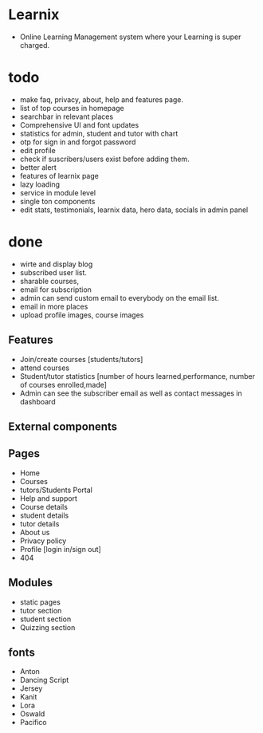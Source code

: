 # Learnix 
- Online Learning Management system where your Learning is super charged. 

# todo 
- make faq, privacy, about, help and features page.
- list of top courses in homepage
- searchbar in relevant places
- Comprehensive UI and font updates
- statistics for admin, student and tutor with chart
- otp for sign in and forgot password
- edit profile
- check if suscribers/users exist before adding them.
- better alert
- features of learnix page
- lazy loading
- service in module level
- single ton components
- edit stats, testimonials, learnix data, hero data, socials in admin panel



# done
- wirte and display blog
- subscribed user list.
- sharable courses,
- email for subscription
- admin can send custom email to everybody on the email list. 
- email in more places
- upload profile images, course images 




## Features
   - Join/create courses [students/tutors]
   - attend courses
   - Student/tutor statistics [number of hours learned,performance, number of courses enrolled,made]
   - Admin can see the subscriber email as well as contact messages in dashboard
## External components

## Pages
  - Home
  - Courses
  - tutors/Students Portal
  - Help and support
  - Course details
  - student details
  - tutor details
  - About us
  - Privacy policy
  - Profile [login in/sign out]
  - 404 


## Modules
  - static pages
  - tutor section
  - student section
  - Quizzing section

## fonts 
  - Anton
  - Dancing Script
  - Jersey
  - Kanit
  - Lora
  - Oswald
  - Pacifico
